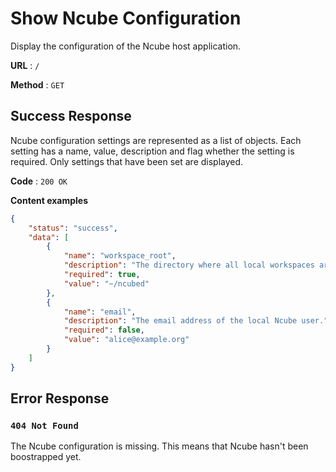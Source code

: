 # Show Ncube Configuration

Display the configuration of the Ncube host application.

**URL** : `/`

**Method** : `GET`

## Success Response

Ncube configuration settings are represented as a list of objects. Each setting
has a name, value, description and flag whether the setting is required. Only
settings that have been set are displayed.

**Code** : `200 OK`

**Content examples**

```json
{
    "status": "success",
    "data": [
        {
            "name": "workspace_root", 
            "description": "The directory where all local workspaces are stored.", 
            "required": true, 
            "value": "~/ncubed"
        },
        {
            "name": "email",
            "description": "The email address of the local Ncube user.",
            "required": false,
            "value": "alice@example.org"
        }
    ]
}
```

## Error Response

### `404 Not Found`

The Ncube configuration is missing. This means that Ncube hasn't been
boostrapped yet.

